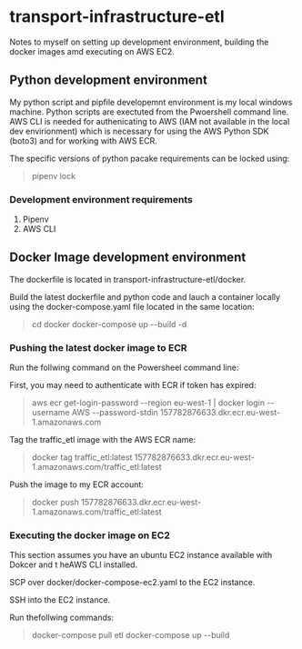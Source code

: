 # transport-infrastructure-etl


Notes to myself on setting up development environment, building the docker images amd executing on AWS EC2.

## Python development environment

My python script and pipfile developemnt environment is my local windows machine. Python scripts are exectuted from the Pwoershell command line. AWS CLI is needed for authenicating to AWS (IAM not available in the local dev envirionment) which is necessary for using the AWS Python SDK (boto3) and for working with AWS ECR. 

The specific versions of python pacake requirements can be locked using:

> pipenv lock

### Development environment requirements

1. Pipenv
2. AWS CLI 

## Docker Image development environment

The dockerfile is located in transport-infrastructure-etl/docker.

Build the latest dockerfile and python code and lauch a container locally using the docker-compose.yaml file located in the same location:

> cd docker
> docker-compose up --build -d

### Pushing the latest docker image to ECR 

Run the follwing command on the Powersheel command line:

First, you may need to authenticate with ECR if token has expired:

> aws ecr get-login-password --region eu-west-1 | docker login --username AWS --password-stdin 157782876633.dkr.ecr.eu-west-1.amazonaws.com

Tag the traffic_etl image with the AWS ECR name:

> docker tag traffic_etl:latest 157782876633.dkr.ecr.eu-west-1.amazonaws.com/traffic_etl:latest

Push the image to my ECR account:

> docker push 157782876633.dkr.ecr.eu-west-1.amazonaws.com/traffic_etl:latest

### Executing the docker image on EC2 

This section assumes you have an ubuntu EC2 instance available with Dokcer and t heAWS CLI installed.

SCP over docker/docker-compose-ec2.yaml to the EC2 instance.

SSH into the EC2 instance.

Run thefollwing commands:

> docker-compose pull etl 
> docker-compose up --build


